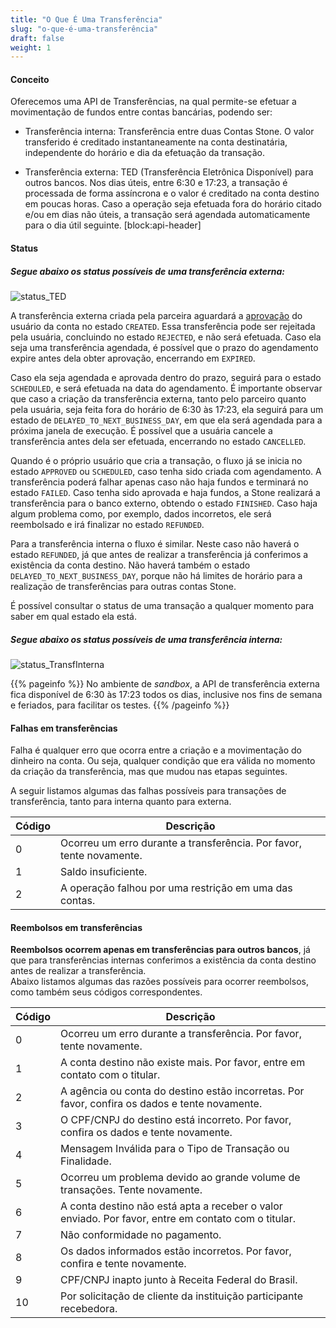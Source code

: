 ```yaml
---
title: "O Que É Uma Transferência"
slug: "o-que-é-uma-transferência"
draft: false
weight: 1
---
```

#### Conceito

Oferecemos uma API de Transferências, na qual permite-se efetuar a movimentação de fundos entre contas bancárias, podendo ser:

* Transferência interna: Transferência entre duas Contas Stone. O valor transferido é creditado instantaneamente na conta destinatária, independente do horário e dia da efetuação da transação.

* Transferência externa: TED (Transferência Eletrônica Disponível) para outros bancos. Nos dias úteis, entre 6:30 e 17:23, a transação é processada de forma assíncrona e o valor é creditado na conta destino em poucas horas. Caso a operação seja efetuada fora do horário citado e/ou em dias não úteis, a transação será agendada automaticamente para o dia útil seguinte.
[block:api-header]

#### Status

##### Segue abaixo os status possíveis de uma **transferência externa**: 

![status_TED](/docs/transferencias/o-que-e-uma-transferencia/1b90b91-Transfrncia_Externa.png)

A transferência externa criada pela parceira aguardará a [aprovação](https://docs.openbank.stone.com.br/docs/aprovacao-guides) do usuário da conta no estado `CREATED`. Essa transferência pode ser rejeitada pela usuária, concluindo no estado `REJECTED`, e não será efetuada. Caso ela seja uma transferência agendada, é possível que o prazo do agendamento expire antes dela obter aprovação, encerrando em `EXPIRED`.

Caso ela seja agendada e aprovada dentro do prazo, seguirá para o estado `SCHEDULED`, e será efetuada  na data do agendamento. É importante observar que caso a criação da transferência externa, tanto pelo parceiro quanto pela usuária, seja feita fora do horário de 6:30 às 17:23, ela seguirá para um estado de `DELAYED_TO_NEXT_BUSINESS_DAY`, em que ela será agendada para a próxima janela de execução. É possível que a usuária cancele a transferência antes dela ser efetuada, encerrando no estado `CANCELLED`.

Quando é o próprio usuário que cria a transação, o fluxo já se inicia no estado `APPROVED` ou `SCHEDULED`, caso tenha sido criada com agendamento. A transferência poderá falhar apenas caso não haja fundos e terminará no estado `FAILED`. Caso tenha sido aprovada e haja fundos, a Stone realizará a transferência para o banco externo, obtendo o estado `FINISHED`. Caso haja algum problema como, por exemplo, dados incorretos, ele será reembolsado e irá  finalizar no estado `REFUNDED`.

Para a transferência interna o fluxo é similar. Neste caso não haverá o estado `REFUNDED`, já que antes de realizar a transferência já conferimos a existência da conta destino. Não haverá também o estado `DELAYED_TO_NEXT_BUSINESS_DAY`, porque não há limites de horário para a realização de transferências para outras contas Stone.

É possível consultar o status de uma transação a qualquer momento para saber em qual estado ela está.

##### Segue abaixo os status possíveis de uma **transferência interna**: 

![status_TransfInterna](/docs/transferencias/o-que-e-uma-transferencia/0d9c77f-Transferncia_Interna.png)

{{% pageinfo %}}
No ambiente de _sandbox_, a API de transferência externa fica disponível de 6:30 às 17:23 todos os dias, inclusive nos fins de semana e feriados, para facilitar os testes.
{{% /pageinfo %}}


#### Falhas em transferências

Falha é qualquer erro que ocorra entre a criação e a movimentação do dinheiro na conta. Ou seja, qualquer condição que era válida no momento da criação da transferência, mas que mudou nas etapas seguintes.

A seguir listamos algumas das falhas possíveis para transações de transferência, tanto para interna quanto para externa.

| Código | Descrição
| ------ | ---------------------------------------------------------------------------------------- |
| 0 | Ocorreu um erro durante a transferência. Por favor, tente novamente.
| 1 | Saldo insuficiente.
| 2 | A operação falhou por uma restrição em uma das contas.


#### Reembolsos em transferências

**Reembolsos ocorrem apenas em transferências para outros bancos**, já que para transferências internas conferimos a existência da conta destino antes de realizar a transferência.<br>
Abaixo listamos algumas das razões possíveis para ocorrer reembolsos, como também seus códigos correspondentes.

| Código | Descrição
| ------ | ---------------------------------------------------------------------------------------- |
| 0 | Ocorreu um erro durante a transferência. Por favor, tente novamente.
| 1 | A conta destino não existe mais. Por favor, entre em contato com o titular.
| 2 | A agência ou conta do destino estão incorretas. Por favor, confira os dados e tente novamente.
| 3 | O CPF/CNPJ do destino está incorreto. Por favor, confira os dados e tente novamente.
| 4 | Mensagem Inválida para o Tipo de Transação ou Finalidade.
| 5 | Ocorreu um problema devido ao grande volume de transações. Tente novamente.
| 6 | A conta destino não está apta a receber o valor enviado. Por favor, entre em contato com o titular.
| 7 | Não conformidade no pagamento.
| 8 | Os dados informados estão incorretos. Por favor, confira e tente novamente.
| 9 | CPF/CNPJ inapto junto à Receita Federal do Brasil.
| 10 | Por solicitação de cliente da instituição participante recebedora.
